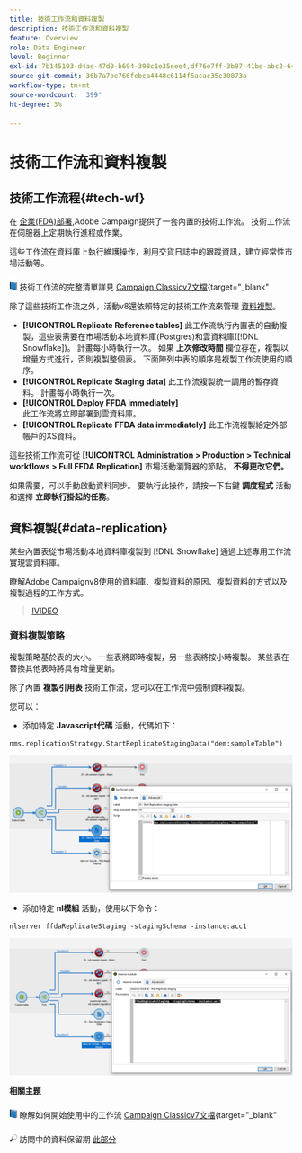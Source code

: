 ```yaml
---
title: 技術工作流和資料複製
description: 技術工作流和資料複製
feature: Overview
role: Data Engineer
level: Beginner
exl-id: 7b145193-d4ae-47d0-b694-398c1e35eee4,df76e7ff-3b97-41be-abc2-640748680ff3
source-git-commit: 36b7a7be766febca4448c6114f5acac35e30873a
workflow-type: tm+mt
source-wordcount: '399'
ht-degree: 3%

---
```


# 技術工作流和資料複製

## 技術工作流程{#tech-wf}

在 [企業(FDA)部署](enterprise-deployment.md),Adobe Campaign提供了一套內置的技術工作流。 技術工作流在伺服器上定期執行進程或作業。

這些工作流在資料庫上執行維護操作，利用交貨日誌中的跟蹤資訊，建立經常性市場活動等。

![](../assets/do-not-localize/book.png) 技術工作流的完整清單詳見 [Campaign Classicv7文檔](https://experienceleague.adobe.com/docs/campaign-classic/using/automating-with-workflows/advanced-management/about-technical-workflows.html){target=&quot;_blank&quot;

除了這些技術工作流之外，活動v8還依賴特定的技術工作流來管理 [資料複製](#data-replication)。

* **[!UICONTROL Replicate Reference tables]**
此工作流執行內置表的自動複製，這些表需要在市場活動本地資料庫(Postgres)和雲資料庫([!DNL Snowflake])。 計畫每小時執行一次。 如果 **上次修改時間** 欄位存在，複製以增量方式進行，否則複製整個表。 下面陣列中表的順序是複製工作流使用的順序。
* **[!UICONTROL Replicate Staging data]**
此工作流複製統一調用的暫存資料。 計畫每小時執行一次。
* **[!UICONTROL Deploy FFDA immediately]**\
   此工作流將立即部署到雲資料庫。
* **[!UICONTROL Replicate FFDA data immediately]**
此工作流複製給定外部帳戶的XS資料。

這些技術工作流可從 **[!UICONTROL Administration > Production > Technical workflows > Full FFDA Replication]** 市場活動瀏覽器的節點。 **不得更改它們。**

如果需要，可以手動啟動資料同步。 要執行此操作，請按一下右鍵 **調度程式** 活動和選擇 **立即執行掛起的任務**。

## 資料複製{#data-replication}

某些內置表從市場活動本地資料庫複製到 [!DNL Snowflake] 通過上述專用工作流實現雲資料庫。

瞭解Adobe Campaignv8使用的資料庫、複製資料的原因、複製資料的方式以及複製過程的工作方式。

>[!VIDEO](https://video.tv.adobe.com/v/334460?quality=12)


### 資料複製策略

複製策略基於表的大小。 一些表將即時複製，另一些表將按小時複製。 某些表在替換其他表時將具有增量更新。

除了內置 **複製引用表** 技術工作流，您可以在工作流中強制資料複製。

您可以：

* 添加特定 **Javascript代碼** 活動，代碼如下：

```
nms.replicationStrategy.StartReplicateStagingData("dem:sampleTable")
```

![](assets/jscode.png)


* 添加特定 **nl模組** 活動，使用以下命令：

```
nlserver ffdaReplicateStaging -stagingSchema -instance:acc1
```

![](assets/nlmodule.png)


**相關主題**

![](../assets/do-not-localize/book.png) 瞭解如何開始使用中的工作流 [Campaign Classicv7文檔](https://experienceleague.adobe.com/docs/campaign-classic/using/automating-with-workflows/introduction/about-workflows.html?lang=en#automating-with-workflows){target=&quot;_blank&quot;

![](../assets/do-not-localize/glass.png) 訪問中的資料保留期 [此部分](../dev/datamodel-best-practices.md#data-retention)
